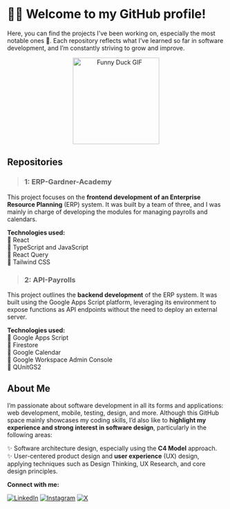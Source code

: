 # 👨‍💻 Welcome to my GitHub profile!  

Here, you can find the projects I've been working on, especially the most notable ones 🙂. Each repository reflects what I’ve learned so far in software development, and I’m constantly striving to grow and improve.

<p align="center">
  <img src="https://media.giphy.com/media/BFw8UdyN2eTahirZbx/giphy.gif" alt="Funny Duck GIF" width="200" />
</p>

## Repositories
> ### 1: ERP-Gardner-Academy

This project focuses on the **frontend development of an Enterprise Resource Planning** (ERP) system. It was built by a team of three, and I was mainly in charge of developing the modules for managing payrolls and calendars.

**Technologies used:**  
🔹 React  
🔹 TypeScript and JavaScript  
🔹 React Query  
🔹 Tailwind CSS  
  
> ### 2: API-Payrolls

This project outlines the **backend development** of the ERP system. It was built using the Google Apps Script platform, leveraging its environment to expose functions as API endpoints without the need to deploy an external server.

**Technologies used:**  
🔸 Google Apps Script  
🔸 Firestore  
🔸 Google Calendar  
🔸 Google Workspace Admin Console  
🔸 QUnitGS2  

## About Me

I’m passionate about software development in all its forms and applications: web development, mobile, testing, design, and more.
Although this GitHub space mainly showcases my coding skills, I’d also like to **highlight my experience and strong interest in software design**, particularly in the following areas:

✨ Software architecture design, especially using the **C4 Model** approach.  
✨ User-centered product design and **user experience** (UX) design, applying techniques such as Design Thinking, UX Research, and core design principles.  

**Connect with me:**  

[![LinkedIn](https://img.shields.io/badge/LinkedIn-0A66C2?style=for-the-badge&logo=linkedin&logoColor=white)](https://www.linkedin.com/in/santiago-fajardo-m5237)      [![Instagram](https://img.shields.io/badge/Instagram-E4405F?style=for-the-badge&logo=instagram&logoColor=white)](https://www.instagram.com/santiagofmla?igsh=MWk5b2V1ZGYwY3lrbQ%3D%3D&utm_source=qr)     [![X](https://img.shields.io/badge/X-000000?style=for-the-badge&logo=twitter&logoColor=white)](https://x.com/3_fiver_7?s=11)
